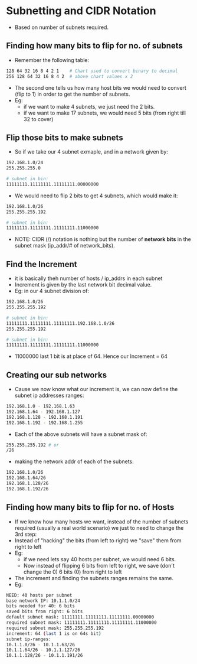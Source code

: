# Subnetting and CIDR Notation

- Based on number of subnets required.

## Finding how many bits to flip for no. of subnets
- Remember the following table:
```bash
128 64 32 16 8 4 2 1    # Chart used to convert binary to decimal
256 128 64 32 16 8 4 2  # above chart values x 2
```
- The second one tells us how many host bits we would need to convert (flip to 1) in order to get the number of subnets.
- Eg:
    - if we want to make 4 subnets, we just need the 2 bits.
    - if we want to make 17 subnets, we would need 5 bits (from right till 32 to cover)

## Flip those bits to make subnets
- So if we take our 4 subnet exmaple, and in a network given by:
```bash
192.168.1.0/24
255.255.255.0

# subnet in bin:
11111111.11111111.11111111.00000000
```
- We would need to flip 2 bits to get 4 subnets, which would make it:
```bash
192.168.1.0/26
255.255.255.192

# subnet in bin:
11111111.11111111.11111111.11000000
```
- NOTE: CIDR (/) notation is nothing but the number of **network bits** in the subnet mask (ip_addr/# of network_bits).

## Find the Increment
- it is basically theh number of hosts / ip_addrs in each subnet
- Increment is given by the last network bit decimal value.
- Eg: in our 4 subnet division of:
```bash
192.168.1.0/26
255.255.255.192

# subnet in bin:
11111111.11111111.11111111.192.168.1.0/26
255.255.255.192

# subnet in bin:
11111111.11111111.11111111.11000000
```
- 11000000 last 1 bit is at place of 64. Hence our Increment = 64

## Creating our sub networks

- Cause we now know what our increment is, we can now define the subnet ip addresses ranges:
```bash
192.168.1.0 - 192.168.1.63
192.168.1.64 - 192.168.1.127
192.168.1.128 - 192.168.1.191
192.168.1.192 - 192.168.1.255
```
- Each of the above subnets will have a subnet mask of:
```bash
255.255.255.192 # or
/26
```
- making the network addr of each of the subnets:
```bash
192.168.1.0/26
192.168.1.64/26
192.168.1.128/26
192.168.1.192/26
```

## Finding how many bits to flip for no. of Hosts
- If we know how many hosts we want, instead of the number of subnets required (usually a real world scenario) we just to need to change the 3rd step:
- Instead of "hacking" the bits (from left to right) we "save" them from right to left
- Eg:
    - if we need lets say 40 hosts per subnet, we would need 6 bits.
    - Now instead of flipping 6 bits from left to right, we save (don't change the 0) 6 bits (0) from right to left
- The increment and finding the subnets ranges remains the same.
- Eg:
```bash
NEED: 40 hosts per subnet
base network IP: 10.1.1.0/24
bits needed for 40: 6 bits
saved bits from right: 6 bits
default subnet mask: 11111111.11111111.11111111.00000000
required subnet mask: 11111111.11111111.11111111.11000000
required subnet mask: 255.255.255.192
increment: 64 (last 1 is on 64s bit)
subnet ip-ranges:
10.1.1.0/26 - 10.1.1.63/26
10.1.1.64/26 - 10.1.1.127/26
10.1.1.128/26 - 10.1.1.191/26
```
